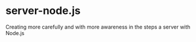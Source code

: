 # server-node.js
Creating more carefully and with more awareness in the steps a server with Node.js
